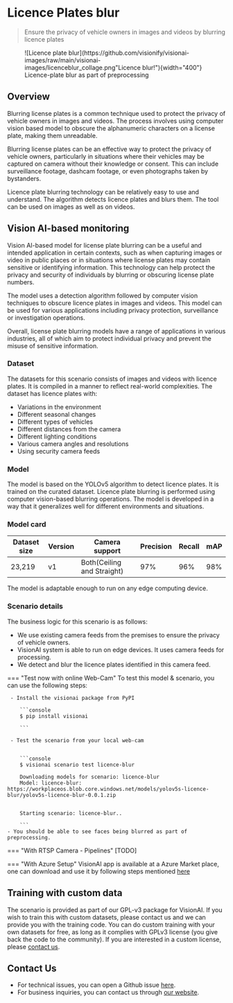 # **Licence  Plates blur** 

> Ensure the privacy of vehicle owners in images and videos by blurring licence plates

<figure markdown>
  ![Licence plate blur](https://github.com/visionify/visionai-images/raw/main/visionai-images/licenceblur_collage.png"Licence blur!"){width="400"}
  <figcaption>Licence-plate blur as part of preprocessing</figcaption>
</figure>


## Overview

Blurring license plates is a common technique used to protect the privacy of vehicle owners in images and videos.
The process involves using computer vision based model to obscure the alphanumeric characters on a license plate, making them unreadable.

Blurring license plates can be an effective way to protect the privacy of vehicle owners, particularly in situations where their vehicles may be captured on camera without their knowledge or consent. This can include surveillance footage, dashcam footage, or even photographs taken by bystanders.

Licence plate blurring technology can be relatively easy to use and understand. The algorithm detects licence plates and blurs them. The tool can be used on images as well as on videos.

## Vision AI-based monitoring 

Vision AI-based model for license plate blurring can be a useful and intended application in certain contexts, such as when capturing images or video in public places or in situations where license plates may contain sensitive or identifying information. This technology can help protect the privacy and security of individuals by blurring or obscuring license plate numbers.

The model uses a detection algorithm followed by computer vision techniques to obscure licence plates in images and videos. This model can be used for various applications including privacy protection, surveillance or investigation operations.

Overall, license plate blurring models have a range of applications in various industries, all of which aim to protect individual privacy and prevent the misuse of sensitive information.

### Dataset 

The datasets for this scenario consists of images and videos with licence plates.
It is compiled in a manner to reflect real-world complexities.
The dataset has licence plates with:

- Variations in the environment
- Different seasonal changes
- Different types of vehicles
- Different distances from the camera
- Different lighting conditions
- Various camera angles and resolutions
- Using security camera feeds


### Model 

The model is based on the YOLOv5 algorithm to detect licence plates. It is trained on the curated dataset. Licence plate blurring is performed using computer vision-based blurring operations. The model is developed in a way that it generalizes well for different environments and situations.

### Model card

 <div class="table">
    <table class="fl-table">
        <thead>
        <tr><th>Dataset size</th>
            <th>Version</th>
            <th>Camera support</th>
            <th>Precision</th>
            <th>Recall</th>
            <th> mAP  </th>  
        </thead>
        <tbody>
        <tr>
            <td>23,219</td>
            <td>v1</td>
            <td>Both(Ceiling and Straight)</td>
            <td>97% </td>
            <td>96% </td>
            <td>98% </td>
        </tr>
        </tbody>
    </table>
</div>



The model is adaptable enough to run on any edge computing device.

### Scenario details

The business logic for this scenario is as follows: 

- We use existing camera feeds from the premises to ensure the privacy of vehicle owners.
- VisionAI system is able to run on edge devices. It uses camera feeds for processing. 
- We detect and blur the licence plates identified in this camera feed.

=== "Test now with online Web-Cam"
     To test this model & scenario, you can use the following steps:

     - Install the visionai package from PyPI
     
        ```console
        $ pip install visionai
        
        ```
     
     - Test the scenario from your local web-cam
     

        ```console
        $ visionai scenario test licence-blur

        Downloading models for scenario: licence-blur
        Model: licence-blur: https://workplaceos.blob.core.windows.net/models/yolov5s-licence-blur/yolov5s-licence-blur-0.0.1.zip
        

        Starting scenario: licence-blur..

        ```
    - You should be able to see faces being blurred as part of preprocessing.

=== "With RTSP Camera - Pipelines"
     [TODO]
 
=== "With Azure Setup"
     VisionAI app is available at a Azure Market place, one can download and use it by following steps mentioned [here](../overview/azure-managed-app.md)



## Training with custom data

The scenario is provided as part of our GPL-v3 package for VisionAI. If you wish to train this with custom datasets, please contact us and we can provide you with the training code. You can do custom training with your own datasets for free, as long as it complies with GPLv3 license (you give back the code to the community). If you are interested in a custom license, please [contact us](../company/contact.md).

## Contact Us

- For technical issues, you can open a Github issue [here](https://github.com/visionify/visionai).
- For business inquiries, you can contact us through [our website](https://visionify.ai/contact).